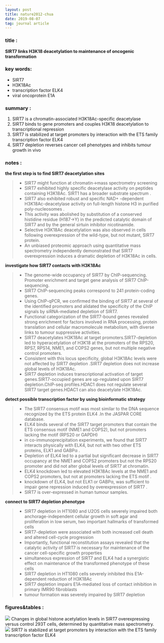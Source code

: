 ```yaml
---
layout: post
title: nature2012-chua
date: 2019-08-07
tag: journal article
---
```


### title :
**SIRT7 links H3K18 deacetylation to maintenance of oncogenic transformation**

### key words:
- SIRT7
- H3K18Ac
- transcription factor ELK4
- viral oncoprotein E1A

### summary :
1. SIRT7 is a chromatin-associated H3K18Ac-specific deacetylase
2. SIRT7 binds to gene promoters and couples H3K18 deacetylation to transcriptional repression
3. SIRT7 is stabilized at target promoters by interaction with the ETS family transcription factor ELK4
4. SIRT7 depletion reverses cancer cell phenotypes and inhibits tumour growth in vivo

### notes :
**the first step is to find SIRT7 deacetylation sites**
>* SIRT7 might function at chromatin→mass spectrometry screening
>* SIRT7 exhibited highly specific deacetylase activity on peptides containing H3K18Ac.  SIRT1 has a broader substrate spectrum .
>* SIRT7 also exhibited robust and specific NAD+ -dependent H3K18Ac-deacetylase activity on full-length histone H3 in purified poly-nucleosomes .
>* This activity was abolished by substitution of a conserved histidine residue (H187→Y) in the predicted catalytic domain of SIRT7 and by the general sirtuin inhibitor nicotinamide.
>* Selective H3K18Ac deacetylation was also observed in cells following overexpression of the wild-type, but not mutant, SIRT7 protein.
>* An unbiased proteomic approach using quantitative mass spectrometry independently demonstrated that SIRT7 overexpression induces a dramatic depletion of H3K18Ac in cells.

**investigate how SIRT7 contacts with H3K18Ac**
>* The genome-wide occupancy of SIRT7 by ChIP-sequencing. Promoter enrichment and target gene analysis of SIRT7 ChIP-sequencing.
>* SIRT7 ChIP-sequencing peaks correspond to 241 protein-coding genes.
>* Using ChIP-qPCR, we confirmed the binding of SIRT7 at several of the identified promoters and alidated the specificity of the ChIP signals by siRNA-mediated depletion of SIRT7.
>* Functional categorization of the SIRT7-bound genes revealed strong enrichment for factors involved in RNA processing, protein translation and cellular macromolecule metabolism, with diverse links to tumour suppressive activities.
>* SIRT7 deacetylates H3K18Ac at target promoters.SIRT7-depletion led to hyperacetylation of H3K18 at the promoters of the RPS20, RPS7, RPS14, NME1, and COPS2 genes, but not multiple negative control promoters.
>* Consistent with this locus specificity, global H3K18Ac levels were not affected by SIRT7 depletion .SIRT7 depletion does not increase global levels of H3K18Ac.
>* SIRT7 depletion induces transcriptional activation of target genes.SIRT7-occupied genes are up-regulated upon SIRT7 depletion.ChIP-seq profiles.HDAC1 does not regulate several SIRT7 target genes.HDAC1 can also deacetylate H3K18Ac.

**detect possible transcription factor by using bioinformatic strategy**
>* The SIRT7 consensus motif was most similar to the DNA sequence recognized by the ETS protein ELK4 .In the JASPAR CORE database.
>* ELK4 binds several of the SIRT7 target promoters that contain the ETS consensus motif (NME1 and COPS2), but not promoters lacking the motif (RPS20 or GAPDH)
>* in co-immunoprecipitation experiments, we found that SIRT7 interacts physically with ELK4, but not with two other ETS proteins, ELK1 and GABPα .
>* Depletion of ELK4 led to a partial but significant decrease in SIRT7 occupancy at the NME1 and COPS2 promoters but not the RPS20 promoter and did not alter global levels of SIRT7 at chromatin.
>* ELK4 knockdown led to elevated H3K18Ac levels at the NME1 and COPS2 promoters, but not at promoters lacking the ETS motif .
>* knockdown of ELK4, but not ELK1 or GABPα, was sufficient to impair gene repression induced by overexpression of SIRT7 .
>* SIRT7 is over-expressed in human tumour samples.

**connect to SIRT7 depletion phenotype**
>* SIRT7 depletion in HT1080 and U2OS cells severely impaired both anchorage-independent cellular growth in soft agar and proliferation in low serum, two important hallmarks of transformed cells
>* SIRT7-depletion were associated with both increased cell death and altered cell-cycle progression
>* Importantly, functional reconstitution assays revealed that the catalytic activity of SIRT7 is necessary for maintenance of the cancer cell-specific growth properties
>* simultaneous expression of SIRT7 and ELK4 had a synergistic effect on maintenance of the transformed phenotype of these cells
>* SIRT7 depletion in HT1080 cells severely inhibited this E1A-dependent reduction of H3K18Ac
>* SIRT7 depletion impairs E1A-mediated loss of contact inhibition in primary IMR90 fibroblasts
>* tumour formation was severely impaired by SIRT7 depletion

### figures&tables :
<img src='https://i.loli.net/2019/08/07/tPSlCkfy4NE5dVx.png'>
Changes in global histone acetylation levels in SIRT7 overexpressing versus control 293T cells, determined by quantitative mass spectrometry.

<img src='https://i.loli.net/2019/08/07/zDlmteRfCbrKsT9.png'>
SIRT7 is stabilized at target promoters by interaction with the ETS family transcription factor ELK4

<br>
<https://maidouexo.github.io>
